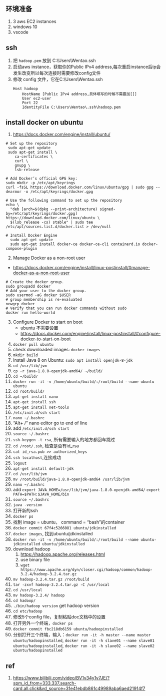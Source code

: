 ## 环境准备
1. 3 aws EC2 instances
2. windows 10
3. vscode


## ssh
1. 把 `hadoop.pem` 放到 C:\Users\Wentao\.ssh 
2. 启动aws instance，获取你的Public IPv4 address,每次重启instance后ip会发生改变所以每次连接时需要修改config文件
3. 修改 config 文件，它在C:\Users\Wentao\.ssh 
    ```shell
    Host hadoop
        HostName [Public IPv4 address,具体填写的时候不需要加[]]
        User ec2-user
        Port 22
        IdentityFile C:\Users\Wentao\.ssh\hadoop.pem
    ```
## install docker on ubuntu
1. https://docs.docker.com/engine/install/ubuntu/
```shell
# Set up the repository
 sudo apt-get update
 sudo apt-get install \
    ca-certificates \
    curl \
    gnupg \
    lsb-release

# Add Docker’s official GPG key:
sudo mkdir -p /etc/apt/keyrings
curl -fsSL https://download.docker.com/linux/ubuntu/gpg | sudo gpg --dearmor -o /etc/apt/keyrings/docker.gpg

# Use the following command to set up the repository
echo \
  "deb [arch=$(dpkg --print-architecture) signed-by=/etc/apt/keyrings/docker.gpg] https://download.docker.com/linux/ubuntu \
  $(lsb_release -cs) stable" | sudo tee /etc/apt/sources.list.d/docker.list > /dev/null

# Install Docker Engine
  sudo apt-get update
  sudo apt-get install docker-ce docker-ce-cli containerd.io docker-compose-plugin
```
2. Manage Docker as a non-root user
- https://docs.docker.com/engine/install/linux-postinstall/#manage-docker-as-a-non-root-user
```shell
# Create the docker group.
sudo groupadd docker
# Add your user to the docker group.
sudo usermod -aG docker $USER
# group membership is re-evaluated
newgrp docker 
# Verify that you can run docker commands without sudo
docker run hello-world
```
3. Configure Docker to start on boot
   - ubuntu 不需要设置
   - https://docs.docker.com/engine/install/linux-postinstall/#configure-docker-to-start-on-boot
4. `docker pull ubuntu`
5. check downloaded images: `docker images`
6. `mkdir build`
7. Install Java 8 on Ubuntu: `sudo apt install openjdk-8-jdk`
8. `cd /usr/lib/jvm`
9. `cp -r java-1.8.0-openjdk-amd64/ ~/build/`
10. `cd ~/build/`
11. `docker run -it -v /home/ubuntu/build/:/root/build --name ubuntu ubuntu`
12. `cd root/build/`
13. `apt-get install nano`
14. `apt-get install ssh`
15. `apt-get install net-tools`
16. `/etc/init.d/ssh start`
18. `nano ~/.bashrc`
19. “Alt+ /” nano editor go to end of line
20. add `/etc/init.d/ssh start`
21. `source ~/.bashrc`
22. `ssh-keygen -t rsa`, 所有需要输入的地方都回车跳过
23. `cd /root/.ssh`, 检查是否有id_rsa
24. `cat id_rsa.pub >> authorized_keys`
25. `ssh localhost`,连接成功
26. `logout`
27. `apt-get install default-jdk`
28. `cd /usr/lib/jvm`
29. `mv /root/build/java-1.8.0-openjdk-amd64 /usr/lib/jvm`
30. `nano ~/.bashrc`
31. add `export JAVA_HOME=/usr/lib/jvm/java-1.8.0-openjdk-amd64/`
`export PATH=$PATH:$JAVA_HOME/bin`
32. `source ~/.bashrc`
33. `java -version`
34. 打开新的ssh
35. `docker ps`
36. 找到 image = ubuntu， command = “bash”的container
37. `docker commit 67f4c5266081 ubuntu/jdkinstalled`
38. `docker images`, 找到ubuntu/jdkinstalled
39. `docker run -it -v /home/ubuntu/build/:/root/build --name ubuntu-jdkinstalled ubuntu/jdkinstalled`
40. download hadoop
    1.  https://hadoop.apache.org/releases.html
    2.  use binary file
    3.  `wget https://www.apache.org/dyn/closer.cgi/hadoop/common/hadoop-3.2.4/hadoop-3.2.4.tar.gz`
41. `mv hadoop-3.2.4.tar.gz /root/build`
42. `tar -zxvf hadoop-3.2.4.tar.gz -C /usr/local`
43. `cd /usr/local`
44. `mv hadoop-3.2.4/ hadoop`
45. `cd hadoop/`
46. `./bin/hadoop version` get hadoop version
47. `cd etc/hadoop`
48. 修改5个config file，复制粘贴doc文档中的设置
49. 打开另外一个终端，`docker ps`
50. `docker commit fbc218db6159 ubuntu/hadoopinstalled`
51. 分别打开三个终端，输入：`docker run -it -h master --name master ubuntu/hadoopinstalled`, `docker run -it -h slave01 --name slave01 ubuntu/hadoopinstalled`, `docker run -it -h slave02 --name slave02 ubuntu/hadoopinstalled`



## ref
1. https://www.bilibili.com/video/BV1v34y1v7JE/?spm_id_from=333.337.search-card.all.click&vd_source=31e41ebdb861c49989aba6aed21914f7